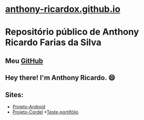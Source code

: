 # [anthony-ricardox.github.io](https://anthony-ricardox.github.io/)
# Repositório público de Anthony Ricardo Farias da Silva
## Meu [GitHub](https://github.com/anthony-ricardox)
## Hey there! I'm Anthony Ricardo. 😄



## Sites:
* [Projeto-Android](https://anthony-ricardox.github.io/html-css/desafios/desafio-10/android.html)
* [Projeto-Cordel](https://anthony-ricardox.github.io/projeto-cordel/)
*[Teste-portifólio](https://anthony-ricardox.github.io/portif-lio/index.html)